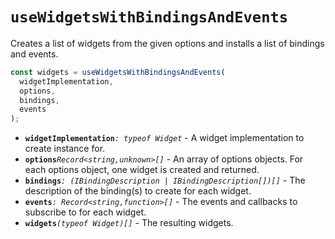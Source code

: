 # `useWidgetsWithBindingsAndEvents`

Creates a list of widgets from the given options and installs a list of bindings and events.

```ts
const widgets = useWidgetsWithBindingsAndEvents(
  widgetImplementation,
  options,
  bindings,
  events
);
```

- **`widgetImplementation`**_`: typeof Widget`_ - A widget implementation to
  create instance for.
- **`options`**_`Record<string,unknown>[]`_ - An array of options objects.
  For each options object, one widget is created and returned.
- **`bindings`**_`: (IBindingDescription | IBindingDescription[])[]`_ - The
  description of the binding(s) to create for each widget.
- **`events`**_`: Record<string,function>[]`_ - The events and callbacks to subscribe to for each widget.
- **`widgets`**_`(typeof Widget)[]`_ - The resulting widgets.
